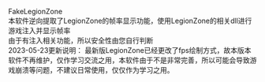 FakeLegionZone  
本软件逆向提取了LegionZone的帧率显示功能，使用LegionZone的相关dll进行游戏注入并显示帧率  
由于有注入相关功能，所以安全性由您自行判断  
2023-05-23更新说明：
最新版LegionZone已经更改了fps绘制方式，故本版本软件不再维护，仅作学习交流之用，本软件由于不是非常完善，所以可能会导致游戏崩溃等问题，不建议日常使用，仅仅作为学习之用。
